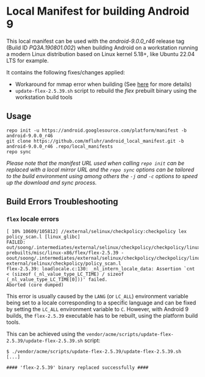 # Local Manifest for building Android 9

This local manifest can be used with the _android-9.0.0_r46_ release tag (Build ID _PQ3A.190801.002_) when building Android on a workstation running a modern Linux distribution based on Linux kernel 5.18+, like Ubuntu 22.04 LTS for example.

It contains the following fixes/changes applied:

- Workaround for mmap error when building (See [here](https://android-review.googlesource.com/c/platform/art/+/2226578) for more details)
- `update-flex-2.5.39.sh` script to rebuild the _flex_ prebuilt binary using the workstation build tools

## Usage

```text
repo init -u https://android.googlesource.com/platform/manifest -b android-9.0.0_r46
git clone https://github.com/mfluhr/android_local_manifest.git -b android-9.0.0_r46 .repo/local_manifests
repo sync
```

_Please note that the manifest URL used when calling `repo init` can be replaced with a local mirror URL and the `repo sync` options can be tailored to the build environment using among others the `-j` and `-c` options to speed up the download and sync process._

## Build Errors Troubleshooting

### `flex` locale errors

```text
[ 10% 10609/105812] //external/selinux/checkpolicy:checkpolicy lex policy_scan.l [linux_glibc]
FAILED: out/soong/.intermediates/external/selinux/checkpolicy/checkpolicy/linux_glibc_x86_64/gen/lex/external/selinux/checkpolicy/policy_scan.c
prebuilts/misc/linux-x86/flex/flex-2.5.39 -oout/soong/.intermediates/external/selinux/checkpolicy/checkpolicy/linux_glibc_x86_64/gen/lex/external/selinux/checkpolicy/policy_scan.c external/selinux/checkpolicy/policy_scan.l
flex-2.5.39: loadlocale.c:130: _nl_intern_locale_data: Assertion `cnt < (sizeof (_nl_value_type_LC_TIME) / sizeof (_nl_value_type_LC_TIME[0]))' failed.
Aborted (core dumped)
```

This error is usually caused by the `LANG` (or `LC_ALL`) environment variable being set to a locale corresponding to a specific language and can be fixed by setting the `LC_ALL` environment variable to `C`. However, with Android 9 builds, the `flex-2.5.39` executable has to be rebuilt, using the platform build tools.

This can be achieved using the `vendor/acme/scripts/update-flex-2.5.39/update-flex-2.5.39.sh` script:

```text
$ ./vendor/acme/scripts/update-flex-2.5.39/update-flex-2.5.39.sh
[...]

#### 'flex-2.5.39' binary replaced successfully ####

```
